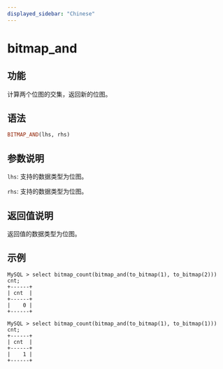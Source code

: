 ```yaml
---
displayed_sidebar: "Chinese"
---
```


# bitmap_and

## 功能

计算两个位图的交集，返回新的位图。

## 语法

```Haskell
BITMAP_AND(lhs, rhs)
```

## 参数说明

`lhs`: 支持的数据类型为位图。

`rhs`: 支持的数据类型为位图。

## 返回值说明

返回值的数据类型为位图。

## 示例

```plain text
MySQL > select bitmap_count(bitmap_and(to_bitmap(1), to_bitmap(2))) cnt;
+------+
| cnt  |
+------+
|    0 |
+------+

MySQL > select bitmap_count(bitmap_and(to_bitmap(1), to_bitmap(1))) cnt;
+------+
| cnt  |
+------+
|    1 |
+------+
```